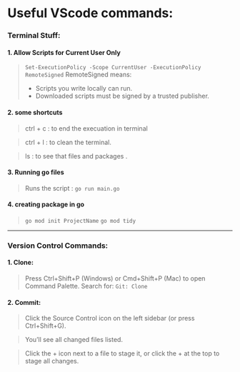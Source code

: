 # Useful VScode commands:

### Terminal Stuff:
#### 1. Allow Scripts for Current User Only 
>``Set-ExecutionPolicy -Scope CurrentUser -ExecutionPolicy RemoteSigned``
>RemoteSigned means:
>  *  Scripts you write locally can run.
>  *  Downloaded scripts must be signed by a trusted publisher.


#### 2. some shortcuts
> ctrl + c : to end the execuation in terminal

> ctrl + l : to clean the terminal.

> ls : to see that files and packages .

#### 3. Running go files
>Runs the script :
>``go run main.go``


#### 4. creating package in go
>`go mod init ProjectName`
>`go mod tidy`
---
### Version Control Commands:
#### 1. Clone:
>Press Ctrl+Shift+P (Windows) or Cmd+Shift+P (Mac) to open Command Palette.
>Search for:
>``Git: Clone``


#### 2. Commit:
>Click the Source Control icon on the left sidebar (or press Ctrl+Shift+G).

>You’ll see all changed files listed.

>Click the + icon next to a file to stage it,
or click the + at the top to stage all changes.
